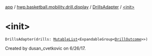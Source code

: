[app](../../index.md) / [hwp.basketball.mobility.drill.display](../index.md) / [DrillsAdapter](index.md) / [&lt;init&gt;](.)

# &lt;init&gt;

`DrillsAdapter(drills: `[`MutableList`](https://kotlinlang.org/api/latest/jvm/stdlib/kotlin.collections/-mutable-list/index.html)`<ExpandableGroup<`[`DrillOutcome`](../../hwp.basketball.mobility.entitiy.drills.outcomes/-drill-outcome/index.md)`>>)`

Created by dusan_cvetkovic on 6/26/17.

